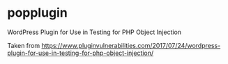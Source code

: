 # popplugin
WordPress Plugin for Use in Testing for PHP Object Injection

Taken from https://www.pluginvulnerabilities.com/2017/07/24/wordpress-plugin-for-use-in-testing-for-php-object-injection/
